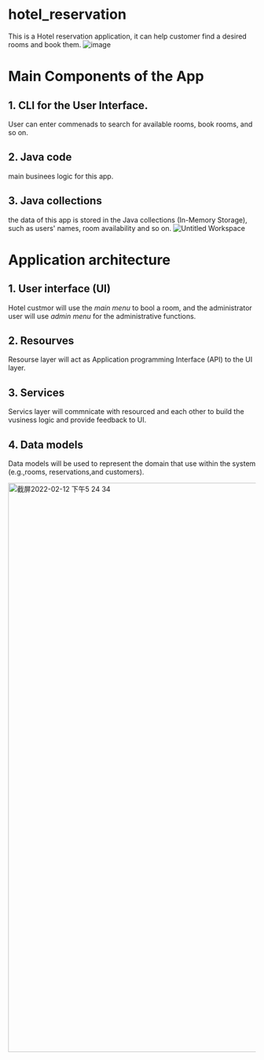# hotel_reservation
This is a Hotel reservation application, it can help customer find a desired rooms and book them. 
![image](https://user-images.githubusercontent.com/80197392/156843786-b2e80e84-eae5-4ad4-bafd-cb30244ff9d2.png)


# Main Components of the App
## 1. CLI for the User Interface. 
User can enter commenads to search for available rooms, book rooms, and so on.
## 2. Java code
main businees logic for this app.
## 3. Java collections
the data of this app is stored in the Java collections (In-Memory Storage), such as users' names, room availability and so on.
![Untitled Workspace](https://user-images.githubusercontent.com/80197392/153729514-51142a9a-aa18-4275-b7ca-b36f626eb7ca.png)


# Application architecture
## 1. User interface (UI)
Hotel custmor will use the *main menu* to bool a room, and the administrator user will use *admin menu* for the administrative functions.
## 2. Resourves
Resourse layer will act as Application programming Interface (API) to the UI layer.
## 3. Services
Servics layer will commnicate with resourced and each other to build the vusiness logic and provide feedback to UI.
## 4. Data models
Data models will be used to represent the domain that use within the system (e.g.,rooms, reservations,and customers).

<img width="1159" alt="截屏2022-02-12 下午5 24 34" src="https://user-images.githubusercontent.com/80197392/153730465-9921d808-02a3-48af-a0aa-ca5173d4b74b.png">

